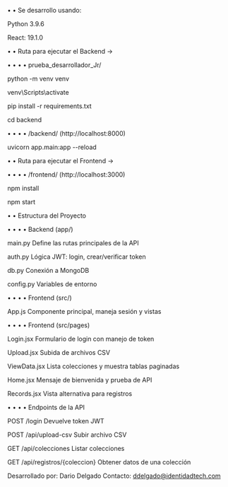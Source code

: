 • • Se desarrollo usando:

Python 3.9.6

React: 19.1.0



• • Ruta para ejecutar el Backend ->

• • • • prueba_desarrollador_Jr/

python -m venv venv

venv\Scripts\activate 

pip install -r requirements.txt

cd backend



• • • • /backend/     (http://localhost:8000)

uvicorn app.main:app --reload




• • Ruta para ejecutar el Frontend ->

• • • • /frontend/ (http://localhost:3000)

npm install

npm start




• • Estructura del Proyecto

• • • • Backend (app/)

main.py	Define las rutas principales de la API


auth.py	Lógica JWT: login, crear/verificar token


db.py	Conexión a MongoDB


config.py	Variables de entorno


• • • • Frontend (src/)

App.js	Componente principal, maneja sesión y vistas



• • • • Frontend (src/pages)

Login.jsx	Formulario de login con manejo de token


Upload.jsx	Subida de archivos CSV


ViewData.jsx	Lista colecciones y muestra tablas paginadas


Home.jsx	Mensaje de bienvenida y prueba de API


Records.jsx	Vista alternativa para registros



• • • • Endpoints de la API


POST	/login	Devuelve token JWT


POST	/api/upload-csv	Subir archivo CSV


GET	/api/colecciones	Listar colecciones


GET	/api/registros/{coleccion}	Obtener datos de una colección







Desarrollado por: Dario Delgado
Contacto: ddelgado@identidadtech.com
